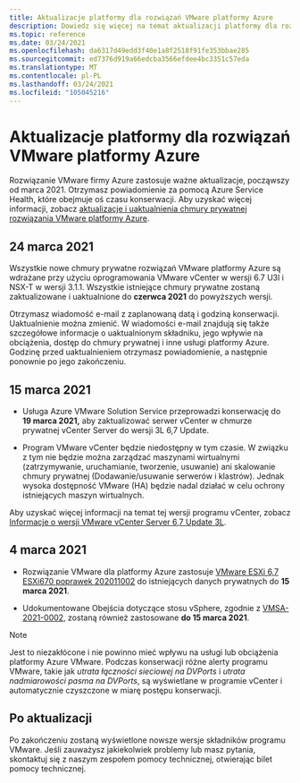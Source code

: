 ```yaml
---
title: Aktualizacje platformy dla rozwiązań VMware platformy Azure
description: Dowiedz się więcej na temat aktualizacji platformy dla rozwiązań VMware platformy Azure.
ms.topic: reference
ms.date: 03/24/2021
ms.openlocfilehash: da6317d49edd3f40e1a8f2518f91fe353bbae285
ms.sourcegitcommit: ed7376d919a66edcba3566efdee4bc3351c57eda
ms.translationtype: MT
ms.contentlocale: pl-PL
ms.lasthandoff: 03/24/2021
ms.locfileid: "105045216"
---
```

# <a name="platform-updates-for-azure-vmware-solution"></a>Aktualizacje platformy dla rozwiązań VMware platformy Azure

Rozwiązanie VMware firmy Azure zastosuje ważne aktualizacje, począwszy od marca 2021. Otrzymasz powiadomienie za pomocą Azure Service Health, które obejmuje oś czasu konserwacji. Aby uzyskać więcej informacji, zobacz [aktualizacje i uaktualnienia chmury prywatnej rozwiązania VMware platformy Azure](concepts-upgrades.md).

## <a name="march-24-2021"></a>24 marca 2021
Wszystkie nowe chmury prywatne rozwiązań VMware platformy Azure są wdrażane przy użyciu oprogramowania VMware vCenter w wersji 6.7 U3l i NSX-T w wersji 3.1.1. Wszystkie istniejące chmury prywatne zostaną zaktualizowane i uaktualnione do **czerwca 2021** do powyższych wersji.

Otrzymasz wiadomość e-mail z zaplanowaną datą i godziną konserwacji. Uaktualnienie można zmienić. W wiadomości e-mail znajdują się także szczegółowe informacje o uaktualnionym składniku, jego wpływie na obciążenia, dostęp do chmury prywatnej i inne usługi platformy Azure.  Godzinę przed uaktualnieniem otrzymasz powiadomienie, a następnie ponownie po jego zakończeniu.

## <a name="march-15-2021"></a>15 marca 2021 

- Usługa Azure VMware Solution Service przeprowadzi konserwację do **19 marca 2021,** aby zaktualizować serwer vCenter w chmurze prywatnej vCenter Server do wersji 3L 6,7 Update.

- Program VMware vCenter będzie niedostępny w tym czasie.  W związku z tym nie będzie można zarządzać maszynami wirtualnymi (zatrzymywanie, uruchamianie, tworzenie, usuwanie) ani skalowanie chmury prywatnej (Dodawanie/usuwanie serwerów i klastrów). Jednak wysoka dostępność VMware (HA) będzie nadal działać w celu ochrony istniejących maszyn wirtualnych. 
 
Aby uzyskać więcej informacji na temat tej wersji programu vCenter, zobacz [Informacje o wersji VMware vCenter Server 6,7 Update 3L](https://docs.vmware.com/en/VMware-vSphere/6.7/rn/vsphere-vcenter-server-67u3l-release-notes.html).

## <a name="march-4-2021"></a>4 marca 2021

- Rozwiązanie VMware dla platformy Azure zastosuje [VMware ESXi 6,7 ESXi670 poprawek 202011002](https://docs.vmware.com/en/VMware-vSphere/6.7/rn/esxi670-202011002.html) do istniejących danych prywatnych do **15 marca 2021**.

- Udokumentowane Obejścia dotyczące stosu vSphere, zgodnie z [VMSA-2021-0002](https://www.vmware.com/security/advisories/VMSA-2021-0002.html), zostaną również zastosowane **do 15 marca 2021**.

>[!NOTE]
>Jest to niezakłócone i nie powinno mieć wpływu na usługi lub obciążenia platformy Azure VMware. Podczas konserwacji różne alerty programu VMware, takie jak _utrata łączności sieciowej na DVPorts_ i _utrata nadmiarowości pasma na DVPorts_, są wyświetlane w programie vCenter i automatycznie czyszczone w miarę postępu konserwacji.

## <a name="post-update"></a>Po aktualizacji
Po zakończeniu zostaną wyświetlone nowsze wersje składników programu VMware. Jeśli zauważysz jakiekolwiek problemy lub masz pytania, skontaktuj się z naszym zespołem pomocy technicznej, otwierając bilet pomocy technicznej.